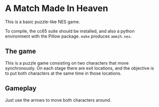 # A Match Made In Heaven

This is a basic puzzle-like NES game.

To compile, the cc65 suite should be installed, and also a python environment
with the Pillow package. `make` produces `ammih.nes`.

## The game

This is a puzzle game consisting on two characters that move synchronously. On
each stage there are exit locations, and the objective is to put both characters
at the same time in those locations.

## Gameplay

Just use the arrows to move both characters around.
